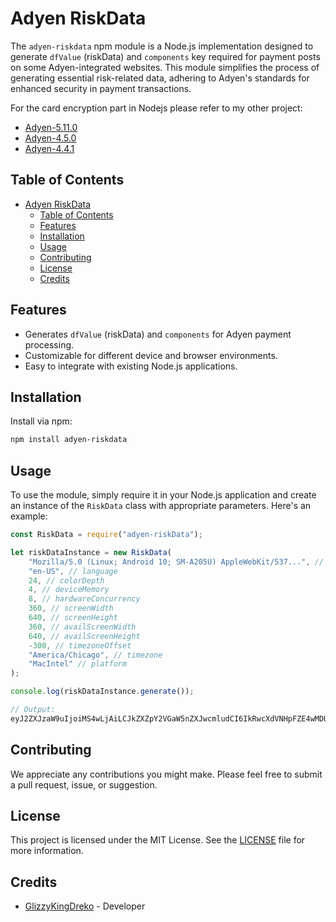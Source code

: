 # Adyen RiskData

The `adyen-riskdata` npm module is a Node.js implementation designed to generate `dfValue` (riskData) and `components` key required for payment posts on some Adyen-integrated websites. This module simplifies the process of generating essential risk-related data, adhering to Adyen's standards for enhanced security in payment transactions.

For the card encryption part in Nodejs please refer to my other project:
- [Adyen-5.11.0](https://github.com/glizzykingdreko/adyen-5.11.0)
- [Adyen-4.5.0](https://github.com/glizzykingdreko/adyen-4.5.0)
- [Adyen-4.4.1](https://github.com/glizzykingdreko/adyen-4.4.1)

## Table of Contents
- [Adyen RiskData](#adyen-riskdata)
  - [Table of Contents](#table-of-contents)
  - [Features](#features)
  - [Installation](#installation)
  - [Usage](#usage)
  - [Contributing](#contributing)
  - [License](#license)
  - [Credits](#credits)

## Features

- Generates `dfValue` (riskData) and `components` for Adyen payment processing.
- Customizable for different device and browser environments.
- Easy to integrate with existing Node.js applications.

## Installation

Install via npm:
```bash
npm install adyen-riskdata
```

## Usage

To use the module, simply require it in your Node.js application and create an instance of the `RiskData` class with appropriate parameters. Here's an example:

```javascript
const RiskData = require("adyen-riskData");

let riskDataInstance = new RiskData(
    "Mozilla/5.0 (Linux; Android 10; SM-A205U) AppleWebKit/537...", // userAgent
    "en-US", // language
    24, // colorDepth
    4, // deviceMemory 
    8, // hardwareConcurrency
    360, // screenWidth
    640, // screenHeight
    360, // availScreenWidth
    640, // availScreenHeight
    -300, // timezoneOffset
    "America/Chicago", // timezone
    "MacIntel" // platform
);

console.log(riskDataInstance.generate());

// Output:
eyJ2ZXJzaW9uIjoiMS4wLjAiLCJkZXZpY2VGaW5nZXJwcmludCI6IkRwcXdVNHpFZE4wMDUwMDAwMDAwMDAwMDAwQlRXRGZZWlZSMzAwMDU2OTg3NzY1V3BZV2lLekJHZmV5cE5BU0FSUVZHZm0zSlFEemcwMDJjRzNCZG5YVm1mMDAwMDBZVnhFcjAw...
```

## Contributing

We appreciate any contributions you might make. Please feel free to submit a pull request, issue, or suggestion.

## License

This project is licensed under the MIT License. See the [LICENSE](./LICENSE) file for more information.

## Credits

- [GlizzyKingDreko](https://github.com/GlizzyKingDreko) - Developer

